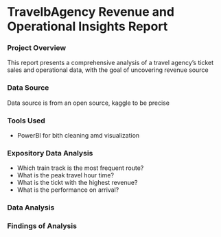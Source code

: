 # TravelbAgency Revenue and Operational Insights Report


### Project Overview 
This report presents a comprehensive analysis of a travel agency’s ticket sales and operational data, with the goal of uncovering revenue source 


### Data Source
Data source is from an open source, kaggle to be precise 


### Tools Used

- PowerBI for bith cleaning amd visualization


### Expository Data Analysis 

- Which train track is the most frequent route?
- What is the peak travel hour time?
- What is the tickt with the highest revenue?
- What is the performance on arrival?


### Data Analysis 


### Findings of Analysis 
